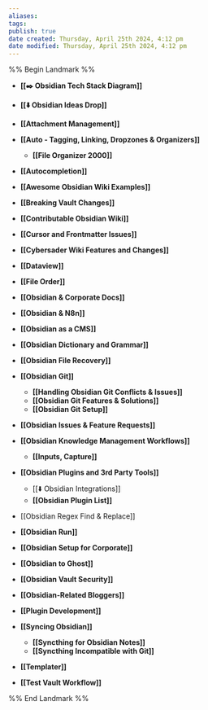 ```yaml
---
aliases: 
tags: 
publish: true
date created: Thursday, April 25th 2024, 4:12 pm
date modified: Thursday, April 25th 2024, 4:12 pm
---
```

%% Begin Landmark %%
- **[[✒️ Obsidian Tech Stack Diagram]]**

- **[[⬇️ Obsidian Ideas Drop]]**
- **[[Attachment Management]]**
- **[[Auto - Tagging, Linking, Dropzones & Organizers]]**
	- **[[File Organizer 2000]]**
- **[[Autocompletion]]**
- **[[Awesome Obsidian Wiki Examples]]**
- **[[Breaking Vault Changes]]**
- **[[Contributable Obsidian Wiki]]**
- **[[Cursor and Frontmatter Issues]]**
- **[[Cybersader Wiki Features and Changes]]**
- **[[Dataview]]**
- **[[File Order]]**
- **[[Obsidian & Corporate Docs]]**
- **[[Obsidian & N8n]]**
- **[[Obsidian as a CMS]]**
- **[[Obsidian Dictionary and Grammar]]**
- **[[Obsidian File Recovery]]**
- **[[Obsidian Git]]**
	- **[[Handling Obsidian Git Conflicts & Issues]]**
	- **[[Obsidian Git Features & Solutions]]**
	- **[[Obsidian Git Setup]]**
- **[[Obsidian Issues & Feature Requests]]**
- **[[Obsidian Knowledge Management Workflows]]**
	- **[[Inputs, Capture]]**
- **[[Obsidian Plugins and 3rd Party Tools]]**
	- [[⬇️ Obsidian Integrations]]
	- **[[Obsidian Plugin List]]**
- [[Obsidian Regex Find & Replace]]
- **[[Obsidian Run]]**
- **[[Obsidian Setup for Corporate]]**
- **[[Obsidian to Ghost]]**
- **[[Obsidian Vault Security]]**
- **[[Obsidian-Related Bloggers]]**
- **[[Plugin Development]]**
- **[[Syncing Obsidian]]**
	- **[[Syncthing for Obsidian Notes]]**
	- **[[Syncthing Incompatible with Git]]**
- **[[Templater]]**
- **[[Test Vault Workflow]]**

%% End Landmark %%
